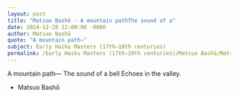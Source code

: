 ```yaml
---
layout: post
title: "Matsuo Bashō - A mountain pathThe sound of a"
date: 2024-12-28 12:00:00 -0000
author: Matsuo Bashō
quote: "A mountain path—"
subject: Early Haiku Masters (17th–18th centuries)
permalink: /Early Haiku Masters (17th–18th centuries)/Matsuo Bashō/Matsuo Bashō - A mountain pathThe sound of a
---
```


A mountain path—
The sound of a bell
Echoes in the valley.

- Matsuo Bashō
